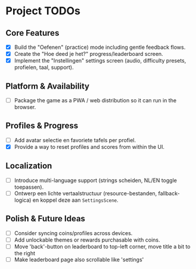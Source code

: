 # Project TODOs

## Core Features
- [x] Build the "Oefenen" (practice) mode including gentle feedback flows.
- [x] Create the "Hoe deed je het?" progress/leaderboard screen.
- [x] Implement the "Instellingen" settings screen (audio, difficulty presets, profielen, taal, support).

## Platform & Availability
- [ ] Package the game as a PWA / web distribution so it can run in the browser.

## Profiles & Progress
- [ ] Add avatar selectie en favoriete tafels per profiel.
- [x] Provide a way to reset profiles and scores from within the UI.

## Localization
- [ ] Introduce multi-language support (strings scheiden, NL/EN toggle toepassen).
- [ ] Ontwerp een lichte vertaalstructuur (resource-bestanden, fallback-logica) en koppel deze aan `SettingsScene`.

## Polish & Future Ideas
- [ ] Consider syncing coins/profiles across devices.
- [ ] Add unlockable themes or rewards purchasable with coins.
- [ ] Move 'back'-button on leaderboard to top-left corner, move title a bit to the right
- [ ] Make leaderboard page also scrollable like 'settings'
